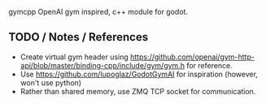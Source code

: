 gymcpp
OpenAI gym inspired, c++ module for godot.

## TODO / Notes / References
- Create virtual gym header using https://github.com/openai/gym-http-api/blob/master/binding-cpp/include/gym/gym.h for reference.
- Use https://github.com/lupoglaz/GodotGymAI for inspiration (however, won't use python)
- Rather than shared memory, use ZMQ TCP socket for communication.
